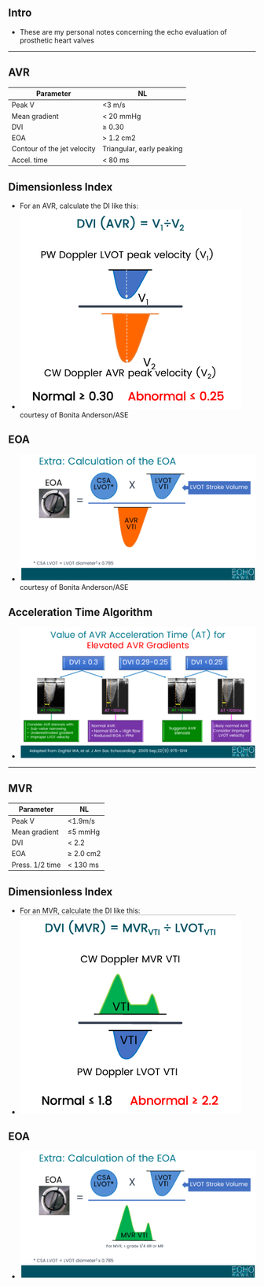 ## Intro

- These are my personal notes concerning the echo evaluation of prosthetic heart valves

<hr/>

## AVR
<table class="striped" >
<thead data-theme="light">
<tr>
<th>Parameter</th>
<th>NL</th>
</tr>
</thead>
<tbody><tr>
<td>Peak V</td>
<td>&lt;3 m/s</td>
</tr>
<tr>
<td>Mean gradient</td>
<td>&lt; 20 mmHg</td>
</tr>
<tr>
<td>DVI</td>
<td>≥ 0.30</td>
</tr>
<tr>
<td>EOA</td>
<td>&gt; 1.2 cm2</td>
</tr>
<tr>
<td>Contour of the jet velocity</td>
<td>Triangular, early peaking</td>
</tr>
<tr>
<td>Accel. time</td>
<td>&lt; 80 ms</td>
</tr>
</tbody></table>

## Dimensionless Index

- For an AVR, calculate the DI like this:
- ![AVR DVI](../img/SAVR-DVI-Calculation.png) courtesy of Bonita Anderson/ASE

## EOA

- ![AVR EOA Calculation](../img/SAVR-EOA-Calculation.png) courtesy of Bonita Anderson/ASE

## Acceleration Time Algorithm

- ![AVR Algorithm](../img/AVR-Algorithm.png)

<hr/>

## MVR
<table class="striped" >
<thead data-theme="light">
<tr>
<th>Parameter</th>
<th>NL</th>
</tr>
</thead>
<tbody><tr>
<td>Peak V</td>
<td>&lt;1.9m/s</td>
</tr>
<tr>
<td>Mean gradient</td>
<td>&leq;5 mmHg</td>
</tr>
<tr>
<td>DVI</td>
<td>&lt; 2.2</td>
</tr>
<tr>
<td>EOA</td>
<td>&geq; 2.0 cm2</td>
</tr>
<tr>
<td>Press. 1/2 time</td>
<td>&lt; 130 ms</td>
</tr>
</tbody></table>


## Dimensionless Index

- For an MVR, calculate the DI like this:
- ![MVR DVI](../img/MVR-DVI-Calculation.png)

## EOA

- ![MVR EOA Calculation](../img/MVR-EOA-Calculation.png)